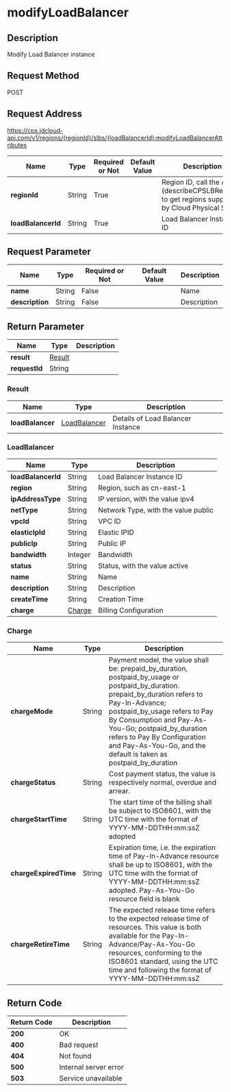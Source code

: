 # modifyLoadBalancer


## Description
Modify Load Balancer instance

## Request Method
POST

## Request Address
https://cps.jdcloud-api.com/v1/regions/{regionId}/slbs/{loadBalancerId}:modifyLoadBalancerAttributes

|Name|Type|Required or Not|Default Value|Description|
|---|---|---|---|---|
|**regionId**|String|True| |Region ID, call the API (describeCPSLBRegions) to get regions supported by Cloud Physical Server|
|**loadBalancerId**|String|True| |Load Balancer Instance ID|

## Request Parameter
|Name|Type|Required or Not|Default Value|Description|
|---|---|---|---|---|
|**name**|String|False| |Name|
|**description**|String|False| |Description|


## Return Parameter
|Name|Type|Description|
|---|---|---|
|**result**|[Result](modifyloadbalancer#result)| |
|**requestId**|String| |

### <div id="result">Result</div>
|Name|Type|Description|
|---|---|---|
|**loadBalancer**|[LoadBalancer](modifyloadbalancer#loadbalancer)|Details of Load Balancer Instance|
### <div id="loadbalancer">LoadBalancer</div>
|Name|Type|Description|
|---|---|---|
|**loadBalancerId**|String|Load Balancer Instance ID|
|**region**|String|Region, such as cn-east-1|
|**ipAddressType**|String|IP version, with the value ipv4|
|**netType**|String|Network Type, with the value public|
|**vpcId**|String|VPC ID|
|**elasticIpId**|String|Elastic IPID|
|**publicIp**|String|Public IP|
|**bandwidth**|Integer|Bandwidth|
|**status**|String|Status, with the value active|inactive|
|**name**|String|Name|
|**description**|String|Description|
|**createTime**|String|Creation Time|
|**charge**|[Charge](modifyloadbalancer#charge)|Billing Configuration|
### <div id="charge">Charge</div>
|Name|Type|Description|
|---|---|---|
|**chargeMode**|String|Payment model, the value shall be: prepaid_by_duration, postpaid_by_usage or postpaid_by_duration. prepaid_by_duration refers to Pay-In-Advance; postpaid_by_usage refers to Pay By Consumption and Pay-As-You-Go; postpaid_by_duration refers to Pay By Configuration and Pay-As-You-Go, and the default is taken as postpaid_by_duration|
|**chargeStatus**|String|Cost payment status, the value is respectively normal, overdue and arrear.|
|**chargeStartTime**|String|The start time of the billing shall be subject to ISO8601, with the UTC time with the format of YYYY-MM-DDTHH:mm:ssZ adopted|
|**chargeExpiredTime**|String|Expiration time, i.e. the expiration time of Pay-In-Advance resource shall be up to ISO8601, with the UTC time with the format of YYYY-MM-DDTHH:mm:ssZ adopted. Pay-As-You-Go resource field is blank|
|**chargeRetireTime**|String|The expected release time refers to the expected release time of resources. This value is both available for the Pay-In-Advance/Pay-As-You-Go resources, conforming to the ISO8601 standard, using the UTC time and following the format of YYYY-MM-DDTHH:mm:ssZ|

## Return Code
|Return Code|Description|
|---|---|
|**200**|OK|
|**400**|Bad request|
|**404**|Not found|
|**500**|Internal server error|
|**503**|Service unavailable|
